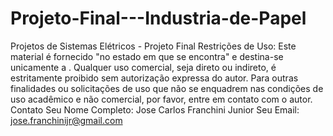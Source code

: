 # Projeto-Final---Industria-de-Papel
Projetos de Sistemas Elétricos - Projeto Final
Restrições de Uso:
Este material é fornecido "no estado em que se encontra" e destina-se unicamente a . Qualquer uso comercial, seja direto ou indireto, é estritamente proibido sem autorização expressa do autor.
Para outras finalidades ou solicitações de uso que não se enquadrem nas condições de uso acadêmico e não comercial, por favor, entre em contato com o autor.
Contato
Seu Nome Completo: Jose Carlos Franchini Junior
Seu Email: jose.franchinijr@gmail.com 
